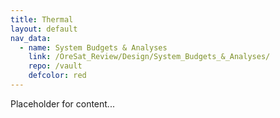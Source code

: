 ```yaml
---
title: Thermal
layout: default
nav_data:
  - name: System Budgets & Analyses
    link: /OreSat_Review/Design/System_Budgets_&_Analyses/
    repo: /vault
    defcolor: red
---
```



Placeholder for content...
